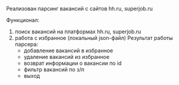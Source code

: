 Реализован парсинг вакансий с сайтов hh.ru, superjob.ru

Функционал:
1. поиск вакансий на платформах hh.ru, superjob.ru
2. работа с избранное (локальный json-файл)
   Результат работы парсера:
   - добавление вакансий в избранное
   - удаление вакансий из избранное
   - возврат информации о вакансии по id
   - фильтр вакансий по з/п
   - выход
   
   

